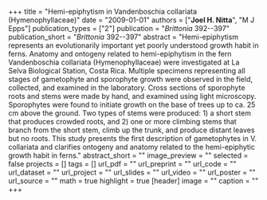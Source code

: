 +++
title = "Hemi-epiphytism in Vandenboschia collariata (Hymenophyllaceae)"
date = "2009-01-01"
authors = ["**Joel H. Nitta**", "M J Epps"]
publication_types = ["2"]
publication = "_Brittonia_ 392--397"
publication_short = "_Brittonia_ 392--397"
abstract = "Hemi-epiphytism represents an evolutionarily important yet poorly understood growth habit in ferns. Anatomy and ontogeny related to hemi-epiphytism in the fern Vandenboschia collariata (Hymenophyllaceae) were investigated at La Selva Biological Station, Costa Rica. Multiple specimens representing all stages of gametophyte and sporophyte growth were observed in the field, collected, and examined in the laboratory. Cross sections of sporophyte roots and stems were made by hand, and examined using light microscopy. Sporophytes were found to initiate growth on the base of trees up to ca. 25 cm above the ground. Two types of stems were produced: 1) a short stem that produces crowded roots, and 2) one or more climbing stems that branch from the short stem, climb up the trunk, and produce distant leaves but no roots. This study presents the first description of gametophytes in V. collariata and clarifies ontogeny and anatomy related to the hemi-epiphytic growth habit in ferns."
abstract_short = ""
image_preview = ""
selected = false
projects = []
tags = []
url_pdf = ""
url_preprint = ""
url_code = ""
url_dataset = ""
url_project = ""
url_slides = ""
url_video = ""
url_poster = ""
url_source = ""
math = true
highlight = true
[header]
image = ""
caption = ""
+++

